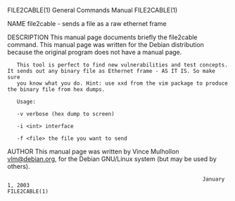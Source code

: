 FILE2CABLE(1)                                                 General Commands Manual                                                FILE2CABLE(1)

NAME
       file2cable - sends a file as a raw ethernet frame

DESCRIPTION
       This  manual  page documents briefly the file2cable command.  This manual page was written for the Debian distribution because the original
       program does not have a manual page.

       This tool is perfect to find new vulnerabilities and test concepts. It sends out any binary file as Ethernet frame - AS IT IS. So make sure
       you know what you do. Hint: use xxd from the vim package to produce the binary file from hex dumps.

       Usage:

       -v verbose (hex dump to screen)

       -i <int> interface

       -f <file> the file you want to send

AUTHOR
       This manual page was written by Vince Mulhollon <vlm@debian.org>, for the Debian GNU/Linux system (but may be used by others).

                                                                  January 1, 2003                                                    FILE2CABLE(1)
